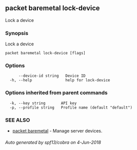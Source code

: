 ## packet baremetal lock-device

Lock a device

### Synopsis

Lock a device

```
packet baremetal lock-device [flags]
```

### Options

```
      --device-id string   Device ID
  -h, --help               help for lock-device
```

### Options inherited from parent commands

```
  -k, --key string       API key
  -p, --profile string   Profile name (default "default")
```

### SEE ALSO

* [packet baremetal](packet_baremetal.md)	 - Manage server devices.

###### Auto generated by spf13/cobra on 4-Jun-2018
